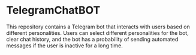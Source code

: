 # TelegramChatBOT
This repository contains a Telegram bot that interacts with users based on different personalities. Users can select different personalities for the bot, clear chat history, and the bot has a probability of sending automated messages if the user is inactive for a long time.
